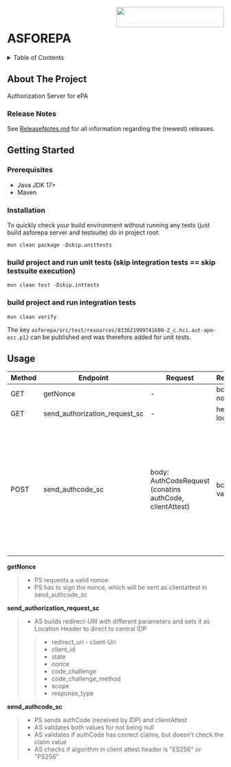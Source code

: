 <img align="right" width="250" height="47" src="Gematik_Logo_Flag_With_Background.png"/> <br/> 

# ASFOREPA

<details>
  <summary>Table of Contents</summary>
  <ol>
    <li>
      <a href="#about-the-project">About The Project</a>
       <ul>
        <li><a href="#release-notes">Release Notes</a></li>
      </ul>
	</li>
    <li>
      <a href="#getting-started">Getting Started</a>
      <ul>
        <li><a href="#prerequisites">Prerequisites</a></li>
        <li><a href="#installation">Installation</a></li>
      </ul>
    </li>
    <li><a href="#usage">Usage</a></li>
  </ol>
</details>

## About The Project

Authorization Server for ePA

### Release Notes

See [ReleaseNotes.md](./ReleaseNotes.md) for all information regarding the (newest) releases.

## Getting Started

### Prerequisites

- Java JDK 17+
- Maven

### Installation

To quickly check your build environment without running any tests (just build asforepa server and
testsuite) do in
project root:

`mvn clean package -Dskip.unittests`

### build project and run unit tests (skip integration tests == skip testsuite execution)

`mvn clean test -Dskip.inttests`

### build project and run integration tests

`mvn clean verify`

The key `asforepa/src/test/resources/833621999741600-2_c.hci.aut-apo-ecc.p12` can be published and
was
therefore added for unit tests.

## Usage

| Method | Endpoint                      | Request                                                            | Response         | Validation                                                                                                                                                                          |
|--------|-------------------------------|--------------------------------------------------------------------|------------------|-------------------------------------------------------------------------------------------------------------------------------------------------------------------------------------|
| GET    | getNonce                      | -                                                                  | body: nonce      | -                                                                                                                                                                                   |
| GET    | send_authorization_request_sc | -                                                                  | header: location | -                                                                                                                                                                                   |
| POST   | send_authcode_sc              | body:<br/> AuthCodeRequest <br/> (conatins authCode, clientAttest) | body: vau-np     | *authCode:* <br/> + not null <br/> + all header claims correct <br/> - no validation of the claim value <br/> <br/> *clientAttest:* <br/> + not null <br/> + checks algorithm value |

**getNonce**
> - PS requests a valid nonce
> - PS has to sign the nonce, which will be sent as clientattest in send_authcode_sc


**send_authorization_request_sc**
> - AS builds redirect-URI with different parameters and sets it as Location Header to direct to
    central IDP
> > - redirect_uri - client-Uri
> > - client_id
> > - state
> > - nonce
> > - code_challenge
> > - code_challenge_method
> > - scope
> > - response_type

**send_authcode_sc**
> - PS sends authCode (received by IDP) and clientAttest
> - AS validates both values for not being null
> - AS validates if authCode has correct claims, but doesn't check the claim value
> - AS checks if algorithm in client attest header is "ES256" or "PS256"